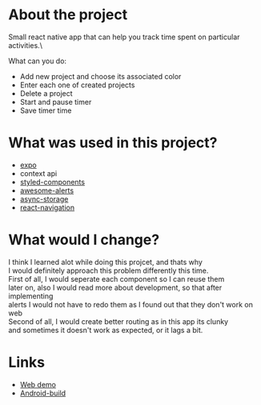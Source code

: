 # About the project

Small react native app that can help you track time spent on particular activities.\

What can you do:

- Add new project and choose its associated color
- Enter each one of created projects
- Delete a project
- Start and pause timer
- Save timer time

# What was used in this project?

- [expo](https://expo.dev/)
- context api
- [styled-components](https://styled-components.com/)
- [awesome-alerts](https://www.npmjs.com/package/react-native-awesome-alerts)
- [async-storage](https://github.com/react-native-async-storage/async-storage)
- [react-navigation](https://reactnavigation.org/)

# What would I change?

I think I learned alot while doing this projcet, and thats why \
I would definitely approach this problem differently this time.\
First of all, I would seperate each component so I can reuse them\
later on, also I would read more about development, so that after implementing\
alerts I would not have to redo them as I found out that they don't work on web\
Second of all, I would create better routing as in this app its clunky\
and sometimes it doesn't work as expected, or it lags a bit.

# Links

- [Web demo](https://maciejlys.github.io/ProductivityBoost/)
- [Android-build](https://drive.google.com/drive/u/1/folders/1TCx79Yc5Yv8hLVvGbhxiT4Ps4trPjE3x)
